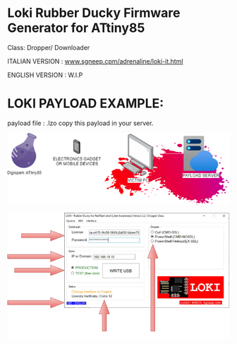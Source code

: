 # Loki Rubber Ducky Firmware Generator for ATtiny85
Class: Dropper/ Downloader

ITALIAN VERSION : www.sgneep.cpm/adrenaline/loki-it.html

ENGLISH VERSION : W.I.P

# LOKI PAYLOAD EXAMPLE:
payload file : .lzo
copy this payload in your server.

<p align="center">

![LOKI](./LOKI_BANNER.png)

![LOKI](./LOKI_SCR_W.png)

  </p>
